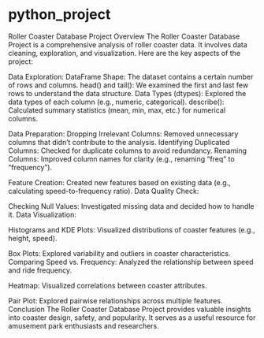 # python_project

Roller Coaster Database Project
Overview
The Roller Coaster Database Project is a comprehensive analysis of roller coaster data. It involves data cleaning, exploration, and visualization. Here are the key aspects of the project:

Data Exploration:
DataFrame Shape: The dataset contains a certain number of rows and columns.
head() and tail(): We examined the first and last few rows to understand the data structure.
Data Types (dtypes): Explored the data types of each column (e.g., numeric, categorical).
describe(): Calculated summary statistics (mean, min, max, etc.) for numerical columns.

Data Preparation:
Dropping Irrelevant Columns: Removed unnecessary columns that didn’t contribute to the analysis.
Identifying Duplicated Columns: Checked for duplicate columns to avoid redundancy.
Renaming Columns: Improved column names for clarity (e.g., renaming “freq” to “frequency”).

Feature Creation:
Created new features based on existing data (e.g., calculating speed-to-frequency ratio).
Data Quality Check:

Checking Null Values: Investigated missing data and decided how to handle it.
Data Visualization:

Histograms and KDE Plots: Visualized distributions of coaster features (e.g., height, speed).

Box Plots: Explored variability and outliers in coaster characteristics.
Comparing Speed vs. Frequency: Analyzed the relationship between speed and ride frequency.

Heatmap: Visualized correlations between coaster attributes.

Pair Plot: Explored pairwise relationships across multiple features.
Conclusion
The Roller Coaster Database Project provides valuable insights into coaster design, safety, and popularity. It serves as a useful resource for amusement park enthusiasts and researchers.
